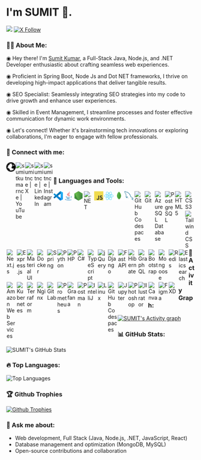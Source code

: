 <h1 align="left"> I'm SUMIT 👋.</h1>

![](https://komarev.com/ghpvc/?username=sumitnce1&color=green)
[![X Follow](https://img.shields.io/twitter/follow/sumitnce?color=1DA1F2&logo=x&style=for-the-badge)](https://twitter.com/intent/follow?original_referer=https%3A%2F%2Fgithub.com%2Fsumitnce&screen_name=sumitnce)

### 👨‍💻 About Me:
◉ Hey there! I'm [Sumit Kumar](https://www.linkedin.com/in/sumitnce/), a Full-Stack Java, Node.js, and .NET Developer enthusiastic about crafting seamless web experiences.

◉ Proficient in Spring Boot, Node Js and Dot NET frameworks, I thrive on developing high-impact applications that deliver tangible results.

◉ SEO Specialist: Seamlessly integrating SEO strategies into my code to drive growth and enhance user experiences.

◉ Skilled in Event Management, I streamline processes and foster effective communication for dynamic work environments.

◉ Let's connect! Whether it's brainstorming tech innovations or exploring collaborations, I'm eager to engage with fellow professionals.

### 🔗 Connect with me:
[<img align="left" alt="sumitnce1.github.io" width="25px" src="https://raw.githubusercontent.com/iconic/open-iconic/master/svg/globe.svg" />][website]
[<img align="left" alt="sumitkumarnce | YouTube" width="25px" src="https://cdn.jsdelivr.net/npm/simple-icons@v3/icons/youtube.svg" />][youtube]
[<img align="left" alt="sumitnce | X" width="25px" src="https://cdn.jsdelivr.net/npm/simple-icons@14.3.0/icons/x.svg" />][twitter]
[<img align="left" alt="sumitnce | LinkedIn" width="25px" src="https://cdn.jsdelivr.net/gh/devicons/devicon@latest/icons/linkedin/linkedin-original.svg" />][linkedin]
[<img align="left" alt="sumitnce | Instagram" width="25px" src="https://cdn.jsdelivr.net/npm/simple-icons@v3/icons/instagram.svg" />][instagram]

<br />

### 🚀 Languages and Tools:
[<img align="left" alt="visual studio code" width="25px" src="https://raw.githubusercontent.com/github/explore/80688e429a7d4ef2fca1e82350fe8e3517d3494d/topics/visual-studio-code/visual-studio-code.png" style="margin: 1px;" />](https://code.visualstudio.com)
[<img align="left" alt="Java" width="25px" src="https://raw.githubusercontent.com/devicons/devicon/master/icons/java/java-original.svg" style="margin: 1px;" />](https://www.java.com)
[<img align="left" alt="Node.js" width="25px" src="https://raw.githubusercontent.com/devicons/devicon/master/icons/nodejs/nodejs-original.svg" style="margin: 1px;" />](https://nodejs.org)
[<img align="left" alt=".NET" width="25px" src="https://cdn.jsdelivr.net/gh/devicons/devicon@latest/icons/dotnetcore/dotnetcore-original.svg" style="margin: 1px;" />](https://dotnet.microsoft.com)
[<img align="left" alt="JavaScript" width="25px" src="https://raw.githubusercontent.com/devicons/devicon/master/icons/javascript/javascript-original.svg" style="margin: 1px;" />](https://www.javascript.com)
[<img align="left" alt="React" width="25px" src="https://raw.githubusercontent.com/devicons/devicon/master/icons/react/react-original.svg" style="margin: 1px;" />](https://reactjs.org)
[<img align="left" alt="MongoDB" width="25px" src="https://raw.githubusercontent.com/devicons/devicon/master/icons/mongodb/mongodb-original.svg" style="margin: 1px;" />](https://www.mongodb.com)
[<img align="left" alt="MySQL" width="25px" src="https://raw.githubusercontent.com/devicons/devicon/master/icons/mysql/mysql-original.svg" style="margin: 1px;" />](https://www.mysql.com)
[<img align="left" alt="GitHub Codespaces" width="25px" src="https://cdn.jsdelivr.net/gh/devicons/devicon@latest/icons/githubcodespaces/githubcodespaces-original.svg" style="margin: 1px;" />](https://github.com/codespaces)
[<img align="left" alt="Git" width="25px" src="https://cdn.jsdelivr.net/gh/devicons/devicon@latest/icons/git/git-original.svg" style="margin: 1px;" />](https://git-scm.com/)
[<img align="left" alt="Azure SQL Database" width="25px" src="https://cdn.jsdelivr.net/gh/devicons/devicon@latest/icons/azuresqldatabase/azuresqldatabase-original.svg" style="margin: 1px;" />](https://azure.microsoft.com/en-us/services/sql-database/)
[<img align="left" alt="PostgreSQL" width="25px" src="https://cdn.jsdelivr.net/gh/devicons/devicon@latest/icons/postgresql/postgresql-original-wordmark.svg" style="margin: 1px;" />](https://www.postgresql.org/)
[<img align="left" alt="HTML5" width="25px" src="https://cdn.jsdelivr.net/gh/devicons/devicon@latest/icons/html5/html5-original-wordmark.svg" style="margin: 1px;" />](https://developer.mozilla.org/en-US/docs/Web/HTML)
[<img align="left" alt="CSS3" width="25px" src="https://cdn.jsdelivr.net/gh/devicons/devicon@latest/icons/css3/css3-original-wordmark.svg" style="margin: 1px;" />](https://developer.mozilla.org/en-US/docs/Web/CSS)
[<img align="left" alt="Tailwind CSS" width="25px" src="https://cdn.jsdelivr.net/gh/devicons/devicon@latest/icons/tailwindcss/tailwindcss-original.svg" style="margin: 1px;" />](https://tailwindcss.com/)
[<img align="left" alt="Next.js" width="25px" src="https://cdn.jsdelivr.net/gh/devicons/devicon@latest/icons/nextjs/nextjs-original.svg" style="margin: 1px;" />](https://nextjs.org/)
[<img align="left" alt="Express.js" width="25px" src="https://cdn.jsdelivr.net/gh/devicons/devicon@latest/icons/express/express-original.svg" style="margin: 1px;" />](https://expressjs.com/)
[<img align="left" alt="Material UI" width="25px" src="https://cdn.jsdelivr.net/gh/devicons/devicon@latest/icons/materialui/materialui-original.svg" style="margin: 1px;" />](https://mui.com/)
[<img align="left" alt="Docker" width="25px" src="https://cdn.jsdelivr.net/gh/devicons/devicon@latest/icons/docker/docker-original-wordmark.svg" style="margin: 1px;" />](https://www.docker.com/)
[<img align="left" alt="Spring" width="25px" src="https://cdn.jsdelivr.net/gh/devicons/devicon@latest/icons/spring/spring-original.svg" style="margin: 1px;" />](https://spring.io/)
[<img align="left" alt="Python" width="25px" src="https://cdn.jsdelivr.net/gh/devicons/devicon@latest/icons/python/python-original.svg" style="margin: 1px;" />](https://www.python.org)
[<img align="left" alt="PHP" width="25px" src="https://cdn.jsdelivr.net/gh/devicons/devicon@latest/icons/php/php-original.svg" style="margin: 1px;" />](https://www.php.net)
[<img align="left" alt="C#" width="25px" src="https://cdn.jsdelivr.net/gh/devicons/devicon@latest/icons/csharp/csharp-original.svg" style="margin: 1px;" />](https://learn.microsoft.com/en-us/dotnet/csharp/)
[<img align="left" alt="TypeScript" width="25px" src="https://cdn.jsdelivr.net/gh/devicons/devicon@latest/icons/typescript/typescript-original.svg" style="margin: 1px;" />](https://www.typescriptlang.org/)
[<img align="left" alt="jQuery" width="25px" src="https://cdn.jsdelivr.net/gh/devicons/devicon@latest/icons/jquery/jquery-plain-wordmark.svg" style="margin: 1px;" />](https://jquery.com/)
[<img align="left" alt="Django" width="25px" src="https://cdn.jsdelivr.net/gh/devicons/devicon@latest/icons/django/django-plain.svg" style="margin: 1px;" />](https://www.djangoproject.com/)
[<img align="left" alt="FastAPI" width="25px" src="https://cdn.jsdelivr.net/gh/devicons/devicon@latest/icons/fastapi/fastapi-plain.svg" style="margin: 1px;" />](https://fastapi.tiangolo.com/)
[<img align="left" alt="Hibernate" width="25px" src="https://cdn.jsdelivr.net/gh/devicons/devicon@latest/icons/hibernate/hibernate-original-wordmark.svg" style="margin: 1px;" />](https://hibernate.org/)
[<img align="left" alt="GraphQL" width="25px" src="https://cdn.jsdelivr.net/gh/devicons/devicon@latest/icons/graphql/graphql-plain.svg" style="margin: 1px;" />](https://graphql.org/)
[<img align="left" alt="Bootstrap" width="25px" src="https://cdn.jsdelivr.net/gh/devicons/devicon@latest/icons/bootstrap/bootstrap-original.svg" style="margin: 1px;" />](https://getbootstrap.com/)
[<img align="left" alt="Mongoose" width="25px" src="https://cdn.jsdelivr.net/gh/devicons/devicon@latest/icons/mongoose/mongoose-original-wordmark.svg" style="margin: 1px;" />](https://mongoosejs.com/)
[<img align="left" alt="Redis" width="25px" src="https://cdn.jsdelivr.net/gh/devicons/devicon@latest/icons/redis/redis-original.svg" style="margin: 1px;" />](https://redis.io/)
[<img align="left" alt="Elasticsearch" width="25px" src="https://cdn.jsdelivr.net/gh/devicons/devicon@latest/icons/elasticsearch/elasticsearch-original.svg" style="margin: 1px;" />](https://www.elastic.co/elasticsearch/)
[<img align="left" alt="Amazon Web Services" width="25px" src="https://cdn.jsdelivr.net/gh/devicons/devicon@latest/icons/amazonwebservices/amazonwebservices-original-wordmark.svg" style="margin: 1px;" />](https://aws.amazon.com/)
[<img align="left" alt="Kubernetes" width="25px" src="https://cdn.jsdelivr.net/gh/devicons/devicon@latest/icons/kubernetes/kubernetes-original.svg" style="margin: 1px;" />](https://kubernetes.io/)
[<img align="left" alt="Terraform" width="25px" src="https://cdn.jsdelivr.net/gh/devicons/devicon@latest/icons/terraform/terraform-original-wordmark.svg" style="margin: 1px;" />](https://www.terraform.io/)
[<img align="left" alt="Nginx" width="25px" src="https://cdn.jsdelivr.net/gh/devicons/devicon@latest/icons/nginx/nginx-original.svg" style="margin: 1px;" />](https://www.nginx.com/)
[<img align="left" alt="GitLab" width="25px" src="https://cdn.jsdelivr.net/gh/devicons/devicon@latest/icons/gitlab/gitlab-plain-wordmark.svg" style="margin: 1px;" />](https://about.gitlab.com/)
[<img align="left" alt="Prometheus" width="25px" src="https://cdn.jsdelivr.net/gh/devicons/devicon@latest/icons/prometheus/prometheus-plain-wordmark.svg" style="margin: 1px;" />](https://prometheus.io/)
[<img align="left" alt="Grafana" width="25px" src="https://cdn.jsdelivr.net/gh/devicons/devicon@latest/icons/grafana/grafana-original-wordmark.svg" style="margin: 1px;" />](https://grafana.com/)
[<img align="left" alt="Postman" width="25px" src="https://cdn.jsdelivr.net/gh/devicons/devicon@latest/icons/postman/postman-original.svg" style="margin: 1px;" />](https://www.postman.com/)
[<img align="left" alt="IntelliJ" width="25px" src="https://cdn.jsdelivr.net/gh/devicons/devicon@latest/icons/intellij/intellij-original.svg" style="margin: 1px;" />](https://www.jetbrains.com/idea/)
[<img align="left" alt="Linux" width="25px" src="https://cdn.jsdelivr.net/gh/devicons/devicon@latest/icons/linux/linux-original.svg" style="margin: 1px;" />](https://www.linux.org/)
[<img align="left" alt="GitHub Codespaces" width="25px" src="https://cdn.jsdelivr.net/gh/devicons/devicon@latest/icons/githubcodespaces/githubcodespaces-original.svg" style="margin: 1px;" />](https://github.com/codespaces)
[<img align="left" alt="Jupyter" width="25px" src="https://cdn.jsdelivr.net/gh/devicons/devicon@latest/icons/jupyter/jupyter-original-wordmark.svg" style="margin: 1px;" />](https://jupyter.org/)
[<img align="left" alt="Photoshop" width="25px" src="https://cdn.jsdelivr.net/gh/devicons/devicon@latest/icons/photoshop/photoshop-original.svg" style="margin: 1px;" />](https://www.adobe.com/products/photoshop.html)
[<img align="left" alt="Illustrator" width="25px" src="https://cdn.jsdelivr.net/gh/devicons/devicon@latest/icons/illustrator/illustrator-plain.svg" style="margin: 1px;" />](https://www.adobe.com/products/illustrator.html)
[<img align="left" alt="Canva" width="25px" src="https://cdn.jsdelivr.net/gh/devicons/devicon@latest/icons/canva/canva-original.svg" style="margin: 1px;" />](https://www.canva.com/)
[<img align="left" alt="Figma" width="25px" src="https://cdn.jsdelivr.net/gh/devicons/devicon@latest/icons/figma/figma-original.svg" style="margin: 1px;" />](https://www.figma.com/)
[<img align="left" alt="XD" width="25px" src="https://cdn.jsdelivr.net/gh/devicons/devicon@latest/icons/xd/xd-original.svg" style="margin: 1px;" />](https://www.adobe.com/products/xd.html)

<br />
<br />
<br />

### 📅 Activity Graph:
[![SUMIT's Activity graph](https://github-readme-activity-graph.vercel.app/graph?username=sumitnce1&theme=react-dark&from=2020-01-01&to=2020-03-15&point=ff4000&area=true&hide_border=true&custom_title=Activity%20Graph)](https://github.com/sumitnce1)

### 📊 GitHub Stats:
![SUMIT's GitHub Stats](https://github-readme-stats.vercel.app/api?username=sumitnce1&show_icons=true&count_private=true&theme=dark)

### 🔥 Top Languages:

![Top Languages](https://github-readme-stats.vercel.app/api/top-langs/?username=sumitnce1&layout=compact&theme=dark)

### 🏆 Github Trophies
[![Github Trophies](https://github-profile-trophy.vercel.app/?username=sumitnce1&theme=onedark&column=9&margin-w=25&margin-h=15)](https://github.com/MrKrishnaAgarwal/readme-components-github)

### 💬 Ask me about:
- Web development, Full Stack (Java, Node.js, .NET, JavaScript, React)
- Database management and optimization (MongoDB, MySQL)
- Open-source contributions and collaboration

[website]: https://sumitnce1.github.io
[twitter]: https://x.com/sumitnce
[youtube]: https://youtube.com/sumitkumarnce
[instagram ]: https://instagram.com/sumitnce
[linkedin]: https://linkedin.com/in/sumitnce
 
